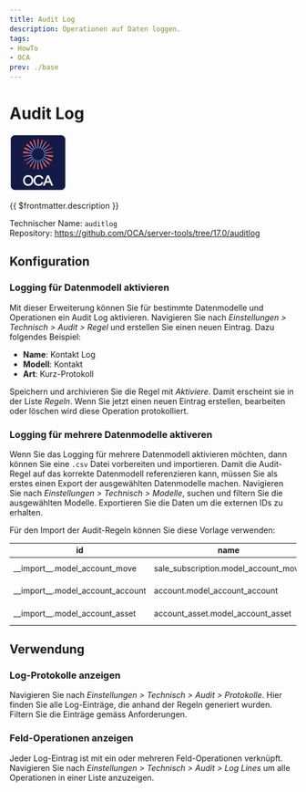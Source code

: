 ```yaml
---
title: Audit Log
description: Operationen auf Daten loggen.
tags:
- HowTo
- OCA
prev: ./base
---
```

# Audit Log
![icon_oca_app](attachments/icon_oca_app.png)

{{ $frontmatter.description }}

Technischer Name: `auditlog`\
Repository: <https://github.com/OCA/server-tools/tree/17.0/auditlog>

## Konfiguration

### Logging für Datenmodell aktivieren

Mit dieser Erweiterung können Sie für bestimmte Datenmodelle und Operationen ein Audit Log aktivieren. Navigieren Sie nach *Einstellungen > Technisch > Audit > Regel* und erstellen Sie einen neuen Eintrag. Dazu folgendes Beispiel:

* **Name**: Kontakt Log
* **Modell**: Kontakt
* **Art**: Kurz-Protokoll

Speichern und archivieren Sie die Regel mit *Aktiviere*. Damit erscheint sie in der Liste *Regeln*. Wenn Sie jetzt einen neuen Eintrag erstellen, bearbeiten oder löschen wird diese Operation protokolliert.

### Logging für mehrere Datenmodelle aktiveren

Wenn Sie das Logging für mehrere Datenmodell aktivieren möchten, dann können Sie eine `.csv` Datei vorbereiten und importieren. Damit die Audit-Regel auf das korrekte Datenmodell referenzieren kann, müssen Sie als erstes einen Export der ausgewählten Datenmodelle machen. Navigieren Sie nach *Einstellungen > Technisch > Modelle*, suchen und filtern Sie die ausgewählten Modelle. Exportieren Sie die Daten um die externen IDs zu erhalten.

Für den Import der Audit-Regeln können Sie diese Vorlage verwenden:

| id                               | name                                 | model_id/id                          | log_type       | state     | log_create | log_read | log_unlink | log_write |
| -------------------------------- | ------------------------------------ | ------------------------------------ | -------------- | --------- | ---------- | -------- | ---------- | --------- |
| \_\_import\_\_.model_account_move    | sale_subscription.model_account_move | sale_subscription.model_account_move | Kurz-Protokoll | Aktiviert | True       |          | True       | True      |
| \_\_import\_\_.model_account_account | account.model_account_account        | account.model_account_account        | Kurz-Protokoll | Aktiviert | True       |          | True       | True      |
| \_\_import\_\_.model_account_asset   | account_asset.model_account_asset    | account_asset.model_account_asset    | Kurz-Protokoll | Aktiviert | True       |          | True       | True      |

## Verwendung

### Log-Protokolle anzeigen

Navigieren Sie nach *Einstellungen > Technisch > Audit > Protokolle*. Hier finden Sie alle Log-Einträge, die anhand der Regeln generiert wurden. Filtern Sie die Einträge gemäss Anforderungen.

### Feld-Operationen anzeigen

Jeder Log-Eintrag ist mit ein oder mehreren Feld-Operationen verknüpft. Navigieren Sie nach *Einstellungen > Technisch > Audit > Log Lines* um alle Operationen in einer Liste anzuzeigen. 
